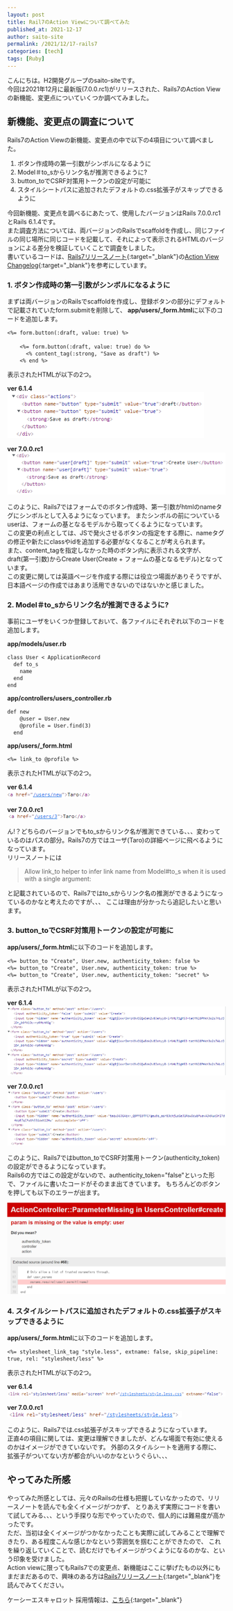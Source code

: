 ```yaml
---
layout: post
title: Rail7のAction Viewについて調べてみた
published_at: 2021-12-17
author: saito-site
permalink: /2021/12/17-rails7
categories: [tech]
tags: [Ruby]
---
```

こんにちは。H2開発グループのsaito-siteです。  
今回は2021年12月に最新版(7.0.0.rc1)がリリースされた、Rails7のAction Viewの新機能、変更点についていくつか調べてみました。 

## 新機能、変更点の調査について

Rails7のAction Viewの新機能、変更点の中で以下の4項目について調べました。  

1. ボタン作成時の第一引数がシンボルになるように  
1. Model＃to_sからリンク名が推測できるように?
1. button_toでCSRF対策用トークンの設定が可能に
1. スタイルシートパスに追加されたデフォルトの.css拡張子がスキップできるように

今回新機能、変更点を調べるにあたって、使用したバージョンはRails 7.0.0.rc1とRails 6.1.4です。  
また調査方法については、両バージョンのRailsでscaffoldを作成し、同じファイルの同じ場所に同じコードを記載して、それによって表示されるHTMLのバージョンによる差分を検証していくことで調査をしました。  
書いているコードは、[Rails7リリースノート](https://edgeguides.rubyonrails.org/7_0_release_notes.html){:target="_blank"}の[Action View Changelog](https://github.com/rails/rails/blob/7-0-stable/actionview/CHANGELOG.md){:target="_blank"}を参考にしています。

### 1. ボタン作成時の第一引数がシンボルになるように  
まずは両バージョンのRailsでscaffoldを作成し、登録ボタンの部分にデフォルトで記載されていたform.submitを削除して、
**app/users/_form.html**に以下のコードを追加します。

```
<%= form.button(:draft, value: true) %>

    <%= form.button(:draft, value: true) do %>
      <% content_tag(:strong, "Save as draft") %>
    <% end %>
```

表示されたHTMLが以下の2つ。  

**ver 6.1.4**  
![image](/assets/images/html614.png)  
<!-- <div class="actions">
       <button name="button" type="submit" value="true">draft</button>
       <button name="button" type="submit" value="true">
         <strong>Save as draft</strong>
       </button>
     </div> -->

**ver 7.0.0.rc1**  
![image](/assets/images/html700.png)
<!-- <div>
       <button name="user[draft]" type="submit" value="true">Create User</button>
       <button name="user[draft]" type="submit" value="true">
         <strong>Save as draft</strong>
       </button>
     </div> -->


このように、Rails7ではフォームでのボタン作成時、第一引数がhtmlのnameタグにシンボルとして入るようになっています。
またシンボルの前についているuserは、フォームの基となるモデルから取ってくるようになっています。  
この変更の利点としては、JSで発火させるボタンの指定をする際に、nameタグの修正や新たにclassやidを追加する必要がなくなることが考えられます。  
また、content_tagを指定しなかった時のボタン内に表示される文字が、draft(第一引数)からCreate User(Create + フォームの基となるモデル)となっています。  
この変更に関しては英語ページを作成する際には役立つ場面がありそうですが、日本語ページの作成ではあまり活用できないのではないかと感じました。

### 2. Model＃to_sからリンク名が推測できるように?
事前にユーザをいくつか登録しておいて、各ファイルにそれぞれ以下のコードを追加します。  

**app/models/user.rb**
```
class User < ApplicationRecord
  def to_s
    name
  end
end
```

**app/controllers/users_controller.rb**
```
def new
    @user = User.new
    @profile = User.find(3)
  end
```

**app/users/_form.html**
```
<%= link_to @profile %>
```

表示されたHTMLが以下の2つ。

**ver 6.1.4**  
![image](/assets/images/link_to_html614.png)  
<!-- <a href="/users/new">Taro1</a> -->

**ver 7.0.0.rc1**  
![image](/assets/images/link_to_html700.png)  
<!-- <a href="/users/3">Taro</a> -->

ん!？どちらのバージョンでもto_sからリンク名が推測できている、、、変わっているのはパスの部分。Rails7の方ではユーザ(Taro)の詳細ページに飛べるようになっています。  
リリースノートには
>Allow link_to helper to infer link name from Model#to_s when it is used with a single argument:  

と記載されているので、Rails7ではto_sからリンク名の推測ができるようになっているのかなと考えたのですが、、、 
ここは理由が分かったら追記したいと思います。

### 3. button_toでCSRF対策用トークンの設定が可能に
**app/users/_form.html**に以下のコードを追加します。

```
<%= button_to "Create", User.new, authenticity_token: false %>
<%= button_to "Create", User.new, authenticity_token: true %>
<%= button_to "Create", User.new, authenticity_token: "secret" %>
```

表示されたHTMLが以下の2つ。

**ver 6.1.4**  
![image](/assets/images/button_to_html614.png)  
<!-- <form class="button_to" method="post" action="/users">
       <input authenticity_token="false" type="submit" value="Create">
       <input type="hidden" name="authenticity_token" value="JlMByIZlNqWjYqhpqr_I4SsZm0m0GO7KAl6V8z66JPSMwdbrys3mEHGP2Ys8dHos-H_PdlQAmF1kjuK-lIfpkA">
     </form>
     <form class="button_to" method="post" action="/users">
       <input authenticity_token="true" type="submit" value="Create">
       <input type="hidden" name="authenticity_token" value="JlMByIZlNqWjYqhpqr_I4SsZm0m0GO7KAl6V8z66JPSMwdbrys3mEHGP2Ys8dHos-H_PdlQAmF1kjuK-lIfpkA">
     </form>
     <form class="button_to" method="post" action="/users">
       <input authenticity_token="secret" type="submit" value="Create">
       <input type="hidden" name="authenticity_token" value="JlMByIZlNqWjYqhpqr_I4SsZm0m0GO7KAl6V8z66JPSMwdbrys3mEHGP2Ys8dHos-H_PdlQAmF1kjuK-lIfpkA">
     </form> -->

**ver 7.0.0.rc1**  
![image](/assets/images/button_to_html700.png)  
<!-- <form class="button_to" method="post" action="/users">
       <button type="submit">Create</button>
     </form>
     <form class="button_to" method="post" action="/users">
       <button type="submit">Create</button>
       <input type="hidden" name="authenticity_token" value="wyqIwkP9D_vd6zhFyJkHRL3HaCTidrdGpQx6fZr-ieAnIyW5WAjirVMhp9FmjOZr7aK72DQJC2g3pCNn4CWHYg" autocomplete="off">
     </form>
     <form class="button_to" method="post" action="/users">
       <button type="submit">Create</button>
       <input type="hidden" name="authenticity_token" value="secret" autocomplete="off">
     </form> -->

このように、Rails7ではbutton_toでCSRF対策用トークン(authenticity_token)の設定ができるようになっています。  
Rails6の方ではこの設定がないので、authenticity_token="false"といった形で、ファイルに書いたコードがそのまま出てきています。
もちろんどのボタンを押しても以下のエラーが出ます。

<img class="img-size" src="/assets/images/button_to_error_html614.png">

### 4. スタイルシートパスに追加されたデフォルトの.css拡張子がスキップできるように
**app/users/_form.html**に以下のコードを追加します。

```
<%= stylesheet_link_tag "style.less", extname: false, skip_pipeline: true, rel: "stylesheet/less" %>
```

表示されたHTMLが以下の2つ。

**ver 6.1.4**  
![image](/assets/images/stylesheet_link_tag_html614.png)
<!-- <link rel="stylesheet/less" media="screen" href="/stylesheets/style.less.css" extname="false"> -->

**ver 7.0.0.rc1**  
![image](/assets/images/stylesheet_link_tag_html700.png)
<!-- <link rel="stylesheet/less" href="/stylesheets/style.less"> -->

このように、Rails7では.css拡張子がスキップできるようになっています。  
正直4の項目に関しては、変更は理解できましたが、どんな場面で有効に使えるのかはイメージができていないです。
外部のスタイルシートを適用する際に、拡張子がついてない方が都合がいいのかなというぐらい、、、

## やってみた所感
やってみた所感としては、元々のRailsの仕様も把握していなかったので、リリースノートを読んでも全くイメージがつかず、
とりあえず実際にコードを書いて試してみる、、、という手探りな形でやっていたので、個人的には難易度が高かったです。  
ただ、当初は全くイメージがつかなかったことも実際に試してみることで理解できたり、ある程度こんな感じかなという雰囲気を掴むことができたので、
これを繰り返していくことで、読むだけでもイメージがつくようになるのかな、という印象を受けました。  
Action viewに限ってもRails7での変更点、新機能はここに挙げたもの以外にもまだまだあるので、興味のある方は[Rails7リリースノート](https://edgeguides.rubyonrails.org/7_0_release_notes.html){:target="_blank"}を読んでみてください。

ケーシーエスキャロット 採用情報は、[こちら](https://www.carrot.co.jp/recruit){:target="_blank"}
